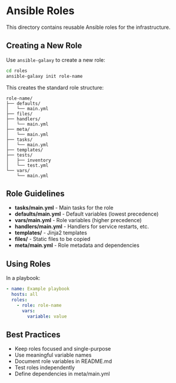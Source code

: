 # Ansible Roles

This directory contains reusable Ansible roles for the infrastructure.

## Creating a New Role

Use `ansible-galaxy` to create a new role:

```bash
cd roles
ansible-galaxy init role-name
```

This creates the standard role structure:
```
role-name/
├── defaults/
│   └── main.yml
├── files/
├── handlers/
│   └── main.yml
├── meta/
│   └── main.yml
├── tasks/
│   └── main.yml
├── templates/
├── tests/
│   ├── inventory
│   └── test.yml
└── vars/
    └── main.yml
```

## Role Guidelines

- **tasks/main.yml** - Main tasks for the role
- **defaults/main.yml** - Default variables (lowest precedence)
- **vars/main.yml** - Role variables (higher precedence)
- **handlers/main.yml** - Handlers for service restarts, etc.
- **templates/** - Jinja2 templates
- **files/** - Static files to be copied
- **meta/main.yml** - Role metadata and dependencies

## Using Roles

In a playbook:

```yaml
- name: Example playbook
  hosts: all
  roles:
    - role: role-name
      vars:
        variable: value
```

## Best Practices

- Keep roles focused and single-purpose
- Use meaningful variable names
- Document role variables in README.md
- Test roles independently
- Define dependencies in meta/main.yml
